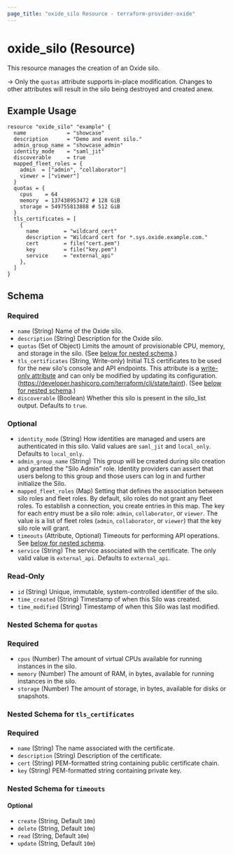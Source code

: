 ```yaml
---
page_title: "oxide_silo Resource - terraform-provider-oxide"
---
```


# oxide_silo (Resource)

This resource manages the creation of an Oxide silo.

-> Only the `quotas` attribute supports in-place modification. Changes to other
attributes will result in the silo being destroyed and created anew.

## Example Usage

```hcl
resource "oxide_silo" "example" {
  name             = "showcase"
  description      = "Demo and event silo."
  admin_group_name = "showcase_admin"
  identity_mode    = "saml_jit"
  discoverable     = true
  mapped_fleet_roles = {
    admin  = ["admin", "collaborator"]
    viewer = ["viewer"]
  }
  quotas = {
    cpus    = 64
    memory  = 137438953472 # 128 GiB
    storage = 549755813888 # 512 GiB
  }
  tls_certificates = [
    {
      name        = "wildcard_cert"
      description = "Wildcard cert for *.sys.oxide.example.com."
      cert        = file("cert.pem")
      key         = file("key.pem")
      service     = "external_api"
    },
  ]
}
```

## Schema

### Required

- `name` (String) Name of the Oxide silo.
- `description` (String) Description for the Oxide silo.
- `quotas` (Set of Object) Limits the amount of provisionable CPU, memory, and storage in the silo. (See [below for nested schema](#nestedatt--quotas).)
- `tls_certificates` (String, Write-only) Initial TLS certificates to be used for the new silo's console and API endpoints. This attribute is a [write-only attribute](https://developer.hashicorp.com/terraform/plugin/framework/resources/write-only-arguments) and can only be modified by updating its configuration. (https://developer.hashicorp.com/terraform/cli/state/taint). (See [below for nested schema](#nestedatt--tls).)
- `discoverable` (Boolean) Whether this silo is present in the silo_list output. Defaults to `true`.

### Optional

- `identity_mode` (String) How identities are managed and users are authenticated in this silo. Valid values are `saml_jit` and `local_only`. Defaults to `local_only`.
- `admin_group_name` (String) This group will be created during silo creation and granted the "Silo Admin" role. Identity providers can assert that users belong to this group and those users can log in and further initialize the Silo.
- `mapped_fleet_roles` (Map) Setting that defines the association between silo roles and fleet roles. By default, silo roles do not grant any fleet roles. To establish a connection, you create entries in this map. The key for each entry must be a silo role: `admin`, `collaborator`, or `viewer`. The value is a list of fleet roles (`admin`, `collaborator`, or `viewer`) that the key silo role will grant.
- `timeouts` (Attribute, Optional) Timeouts for performing API operations. See [below for nested schema](#nestedatt--timeouts).
- `service` (String) The service associated with the certificate. The only valid value is `external_api`. Defaults to `external_api`.

### Read-Only

- `id` (String) Unique, immutable, system-controlled identifier of the silo.
- `time_created` (String) Timestamp of when this Silo was created.
- `time_modified` (String) Timestamp of when this Silo was last modified.

<a id="nestedatt--quotas"></a>

### Nested Schema for `quotas`

### Required

- `cpus` (Number) The amount of virtual CPUs available for running instances in the silo.
- `memory` (Number) The amount of RAM, in bytes, available for running instances in the silo.
- `storage` (Number) The amount of storage, in bytes, available for disks or snapshots.

<a id="nestedatt--tls"></a>

### Nested Schema for `tls_certificates`

### Required

- `name` (String) The name associated with the certificate.
- `description` (String) Description of the certificate.
- `cert` (String) PEM-formatted string containing public certificate chain.
- `key` (String) PEM-formatted string containing private key.

<a id="nestedatt--timeouts"></a>

### Nested Schema for `timeouts`

#### Optional

- `create` (String, Default `10m`)
- `delete` (String, Default `10m`)
- `read` (String, Default `10m`)
- `update` (String, Default `10m`)
